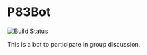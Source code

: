 # P83Bot

[![Build Status](https://travis-ci.org/jasonmc/P83Bot.svg?branch=master)](https://travis-ci.org/jasonmc/P83Bot)

This is a bot to participate in group discussion.
